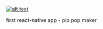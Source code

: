 [![alt text](https://github.com/NNboru/poka/raw/master/static/favicon.ico 'pip pop maker')](https://play.google.com/store/apps/details?id=com.rohan_rawat_nn_pop_pic_maker)

first react-native app - pip pop maker
